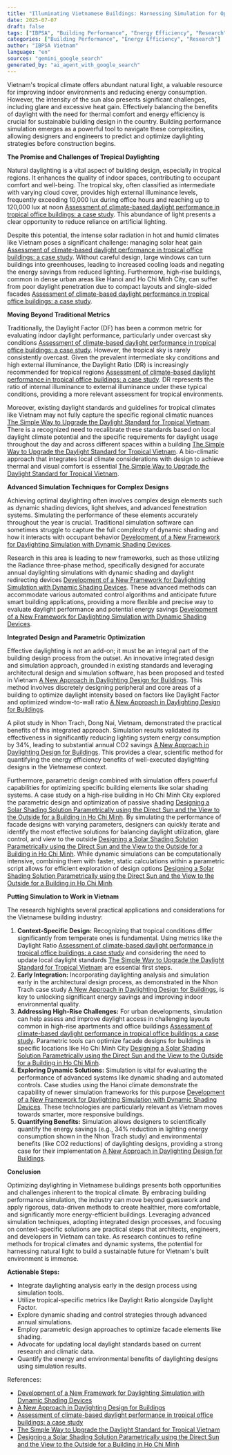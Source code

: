 ```yaml
---
title: "Illuminating Vietnamese Buildings: Harnessing Simulation for Optimal Tropical Daylighting"
date: 2025-07-07
draft: false
tags: ["IBPSA", "Building Performance", "Energy Efficiency", "Research", "Vietnam"]
categories: ["Building Performance", "Energy Efficiency", "Research"]
author: "IBPSA Vietnam"
language: "en"
sources: "gemini_google_search"
generated_by: "ai_agent_with_google_search"
---
```

Vietnam's tropical climate offers abundant natural light, a valuable resource for improving indoor environments and reducing energy consumption. However, the intensity of the sun also presents significant challenges, including glare and excessive heat gain. Effectively balancing the benefits of daylight with the need for thermal comfort and energy efficiency is crucial for sustainable building design in the country. Building performance simulation emerges as a powerful tool to navigate these complexities, allowing designers and engineers to predict and optimize daylighting strategies before construction begins.

**The Promise and Challenges of Tropical Daylighting**

Natural daylighting is a vital aspect of building design, especially in tropical regions. It enhances the quality of indoor spaces, contributing to occupant comfort and well-being. The tropical sky, often classified as intermediate with varying cloud cover, provides high external illuminance levels, frequently exceeding 10,000 lux during office hours and reaching up to 120,000 lux at noon [Assessment of climate-based daylight performance in tropical office buildings: a case study](https://academic.oup.com/ijlct/article/9/4/415/2362800). This abundance of light presents a clear opportunity to reduce reliance on artificial lighting.

Despite this potential, the intense solar radiation in hot and humid climates like Vietnam poses a significant challenge: managing solar heat gain [Assessment of climate-based daylight performance in tropical office buildings: a case study](https://academic.oup.com/ijlct/article/9/4/415/2362800). Without careful design, large windows can turn buildings into greenhouses, leading to increased cooling loads and negating the energy savings from reduced lighting. Furthermore, high-rise buildings, common in dense urban areas like Hanoi and Ho Chi Minh City, can suffer from poor daylight penetration due to compact layouts and single-sided facades [Assessment of climate-based daylight performance in tropical office buildings: a case study](https://academic.oup.com/ijlct/article/9/4/415/2362800).

**Moving Beyond Traditional Metrics**

Traditionally, the Daylight Factor (DF) has been a common metric for evaluating indoor daylight performance, particularly under overcast sky conditions [Assessment of climate-based daylight performance in tropical office buildings: a case study](https://academic.oup.com/ijlct/article/9/4/415/2362800). However, the tropical sky is rarely consistently overcast. Given the prevalent intermediate sky conditions and high external illuminance, the Daylight Ratio (DR) is increasingly recommended for tropical regions [Assessment of climate-based daylight performance in tropical office buildings: a case study](https://academic.oup.com/ijlct/article/9/4/415/2362800). DR represents the ratio of internal illuminance to external illuminance under these typical conditions, providing a more relevant assessment for tropical environments.

Moreover, existing daylight standards and guidelines for tropical climates like Vietnam may not fully capture the specific regional climatic nuances [The Simple Way to Upgrade the Daylight Standard for Tropical Vietnam](https://www.svetotekhnika.com/en/journal/article/451/). There is a recognized need to recalibrate these standards based on local daylight climate potential and the specific requirements for daylight usage throughout the day and across different spaces within a building [The Simple Way to Upgrade the Daylight Standard for Tropical Vietnam](https://www.svetotekhnika.com/en/journal/article/451/). A bio-climatic approach that integrates local climate considerations with design to achieve thermal and visual comfort is essential [The Simple Way to Upgrade the Daylight Standard for Tropical Vietnam](https://www.svetotekhnika.com/en/journal/article/451/).

**Advanced Simulation Techniques for Complex Designs**

Achieving optimal daylighting often involves complex design elements such as dynamic shading devices, light shelves, and advanced fenestration systems. Simulating the performance of these elements accurately throughout the year is crucial. Traditional simulation software can sometimes struggle to capture the full complexity of dynamic shading and how it interacts with occupant behavior [Development of a New Framework for Daylighting Simulation with Dynamic Shading Devices](https://docs.lib.purdue.edu/ihpbc/258).

Research in this area is leading to new frameworks, such as those utilizing the Radiance three-phase method, specifically designed for accurate annual daylighting simulations with dynamic shading and daylight redirecting devices [Development of a New Framework for Daylighting Simulation with Dynamic Shading Devices](https://docs.lib.purdue.edu/ihpbc/258). These advanced methods can accommodate various automated control algorithms and anticipate future smart building applications, providing a more flexible and precise way to evaluate daylight performance and potential energy savings [Development of a New Framework for Daylighting Simulation with Dynamic Shading Devices](https://docs.lib.purpute.edu/ihpbc/258).

**Integrated Design and Parametric Optimization**

Effective daylighting is not an add-on; it must be an integral part of the building design process from the outset. An innovative integrated design and simulation approach, grounded in existing standards and leveraging architectural design and simulation software, has been proposed and tested in Vietnam [A New Approach in Daylighting Design for Buildings](https://etasr.com/index.php/ETASR/article/view/5875). This method involves discretely designing peripheral and core areas of a building to optimize daylight intensity based on factors like Daylight Factor and optimized window-to-wall ratio [A New Approach in Daylighting Design for Buildings](https://etasr.com/index.php/ETASR/article/view/5875).

A pilot study in Nhon Trach, Dong Nai, Vietnam, demonstrated the practical benefits of this integrated approach. Simulation results validated its effectiveness in significantly reducing lighting system energy consumption by 34%, leading to substantial annual CO2 savings [A New Approach in Daylighting Design for Buildings](https://etasr.com/index.php/ETASR/article/view/5875). This provides a clear, scientific method for quantifying the energy efficiency benefits of well-executed daylighting designs in the Vietnamese context.

Furthermore, parametric design combined with simulation offers powerful capabilities for optimizing specific building elements like solar shading systems. A case study on a high-rise building in Ho Chi Minh City explored the parametric design and optimization of passive shading [Designing a Solar Shading Solution Parametrically using the Direct Sun and the View to the Outside for a Building in Ho Chi Minh](https://www.ibpsa.org/proceedings/bs2021/bs2021_3398.pdf). By simulating the performance of facade designs with varying parameters, designers can quickly iterate and identify the most effective solutions for balancing daylight utilization, glare control, and view to the outside [Designing a Solar Shading Solution Parametrically using the Direct Sun and the View to the Outside for a Building in Ho Chi Minh](https://www.ibpsa.org/proceedings/bs2021/bs2021_3398.pdf). While dynamic simulations can be computationally intensive, combining them with faster, static calculations within a parametric script allows for efficient exploration of design options [Designing a Solar Shading Solution Parametrically using the Direct Sun and the View to the Outside for a Building in Ho Chi Minh](https://www.ibpsa.org/proceedings/bs2021/bs2021_3398.pdf).

**Putting Simulation to Work in Vietnam**

The research highlights several practical applications and considerations for the Vietnamese building industry:

1.  **Context-Specific Design:** Recognizing that tropical conditions differ significantly from temperate ones is fundamental. Using metrics like the Daylight Ratio [Assessment of climate-based daylight performance in tropical office buildings: a case study](https://academic.oup.com/ijlct/article/9/4/415/2362800) and considering the need to update local daylight standards [The Simple Way to Upgrade the Daylight Standard for Tropical Vietnam](https://www.svetotekhnika.com/en/journal/article/451/) are essential first steps.
2.  **Early Integration:** Incorporating daylighting analysis and simulation early in the architectural design process, as demonstrated in the Nhon Trach case study [A New Approach in Daylighting Design for Buildings](https://etasr.com/index.php/ETASR/article/view/5875), is key to unlocking significant energy savings and improving indoor environmental quality.
3.  **Addressing High-Rise Challenges:** For urban developments, simulation can help assess and improve daylight access in challenging layouts common in high-rise apartments and office buildings [Assessment of climate-based daylight performance in tropical office buildings: a case study](https://academic.oup.com/ijlct/article/9/4/415/2362800). Parametric tools can optimize facade designs for buildings in specific locations like Ho Chi Minh City [Designing a Solar Shading Solution Parametrically using the Direct Sun and the View to the Outside for a Building in Ho Chi Minh](https://www.ibpsa.org/proceedings/bs2021/bs2021_3398.pdf).
4.  **Exploring Dynamic Solutions:** Simulation is vital for evaluating the performance of advanced systems like dynamic shading and automated controls. Case studies using the Hanoi climate demonstrate the capability of newer simulation frameworks for this purpose [Development of a New Framework for Daylighting Simulation with Dynamic Shading Devices](https://docs.lib.purdue.edu/ihpbc/258). These technologies are particularly relevant as Vietnam moves towards smarter, more responsive buildings.
5.  **Quantifying Benefits:** Simulation allows designers to scientifically quantify the energy savings (e.g., 34% reduction in lighting energy consumption shown in the Nhon Trach study) and environmental benefits (like CO2 reductions) of daylighting designs, providing a strong case for their implementation [A New Approach in Daylighting Design for Buildings](https://etasr.com/index.php/ETASR/article/view/5875).

**Conclusion**

Optimizing daylighting in Vietnamese buildings presents both opportunities and challenges inherent to the tropical climate. By embracing building performance simulation, the industry can move beyond guesswork and apply rigorous, data-driven methods to create healthier, more comfortable, and significantly more energy-efficient buildings. Leveraging advanced simulation techniques, adopting integrated design processes, and focusing on context-specific solutions are practical steps that architects, engineers, and developers in Vietnam can take. As research continues to refine methods for tropical climates and dynamic systems, the potential for harnessing natural light to build a sustainable future for Vietnam's built environment is immense.

**Actionable Steps:**

*   Integrate daylighting analysis early in the design process using simulation tools.
*   Utilize tropical-specific metrics like Daylight Ratio alongside Daylight Factor.
*   Explore dynamic shading and control strategies through advanced annual simulations.
*   Employ parametric design approaches to optimize facade elements like shading.
*   Advocate for updating local daylight standards based on current research and climatic data.
*   Quantify the energy and environmental benefits of daylighting designs using simulation results.

References:
*   [Development of a New Framework for Daylighting Simulation with Dynamic Shading Devices](https://docs.lib.purdue.edu/ihpbc/258)
*   [A New Approach in Daylighting Design for Buildings](https://etasr.com/index.php/ETASR/article/view/5875)
*   [Assessment of climate-based daylight performance in tropical office buildings: a case study](https://academic.oup.com/ijlct/article/9/4/415/2362800)
*   [The Simple Way to Upgrade the Daylight Standard for Tropical Vietnam](https://www.svetotekhnika.com/en/journal/article/451/)
*   [Designing a Solar Shading Solution Parametrically using the Direct Sun and the View to the Outside for a Building in Ho Chi Minh](https://www.ibpsa.org/proceedings/bs2021/bs2021_3398.pdf)